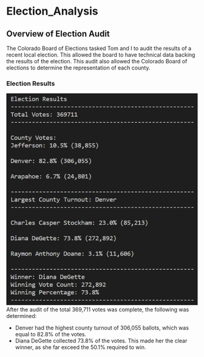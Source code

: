 # Election_Analysis
## Overview of Election Audit
The Colorado Board of Elections tasked Tom and I to audit the results of a recent local election. This allowed the board to have technical data backing the results of the election. This audit also allowed the Colorado Board of elections to determine the representation of each county.

### Election Results
![My Remote Image](Election_Results.PNG)
After the audit of the total 369,711 votes was complete, the following was determined:
* Denver had the highest county turnout of 306,055 ballots, which was equal to 82.8% of the votes.
* Diana DeGette collected 73.8% of the votes. This made her the clear winner, as she far exceed the 50.1% required to win.


